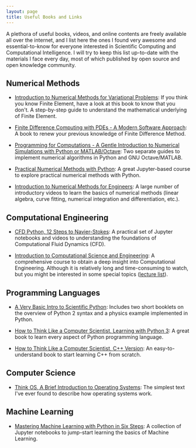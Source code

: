 ```yaml
---
layout: page
title: Useful Books and Links
---
```


A plethora of useful books, videos, and online contents are freely available all over the internet, and I list here the ones I found very awesome and essential-to-know for everyone interested in Scientific Computing and Computational Intelligence. I will try to keep this list up-to-date with the materials I face every day, most of which published by open source and open knowledge community.

## Numerical Methods

* [Introduction to Numerical Methods for Variational Problems](https://hplgit.github.io/fem-book/doc/web/index.html): If you think you know Finite Element, have a look at this book to know that you don't. A step-by-step guide to understand the mathematical underlying of Finite Element.

* [Finite Difference Computing with PDEs - A Modern Software Approach](https://hplgit.github.io/fdm-book/doc/web/index.html): A book to renew your previous knowledge of Finite Difference Method.

* [Programming for Computations - A Gentle Introduction to Numerical Simulations with Python or MATLAB/Octave](https://hplgit.github.io/prog4comp/index.html): Two separate guides to implement numerical algorithms in Python and GNU Octave/MATLAB.

* [Practical Numerical Methods with Python](https://github.com/numerical-mooc/numerical-mooc): A great Jupyter-based course to explore practical numerical methods with Python.

* [Introduction to Numerical Methods for Engineers](https://www.youtube.com/user/kvyi/playlists): A large number of introductory videos to learn the basics of numerical methods (linear algebra, curve fitting, numerical integration and differentiation, etc.).

## Computational Engineering

* [CFD Python, 12 Steps to Navier-Stokes](https://github.com/barbagroup/CFDPython): A practical set of Jupyter notebooks and videos to understanding the foundations of Computational Fluid Dynamics (CFD).

* [Introduction to Computational Science and Engineering](https://www.youtube.com/playlist?list=PLF706B428FB7BD52C): A comprehensive course to obtain a deep insight into Computational Engineering. Although it is relatively long and time-consuming to watch, but you might be interested in some special topics ([lecture list](https://ocw.mit.edu/courses/mathematics/18-085-computational-science-and-engineering-i-fall-2008/video-lectures/)).

## Programming Languages

* [A Very Basic Intro to Scientific Python](http://hplgit.github.io/bumpy/doc/web/index.html): Includes two short booklets on the overview of Python 2 syntax and a physics example implemented in Python. 

* [How to Think Like a Computer Scientist, Learning with Python 3](http://openbookproject.net/thinkcs/python/english3e): A great book to learn every aspect of Python programming language.

* [How to Think Like a Computer Scientist, C++ Version](http://greenteapress.com/thinkcpp/index.html): An easy-to-understand book to start learning C++ from scratch.

## Computer Science

* [Think OS, A Brief Introduction to Operating Systems](http://greenteapress.com/thinkos/): The simplest text I've ever found to describe how operating systems work.

## Machine Learning

* [Mastering Machine Learning with Python in Six Steps](https://github.com/mbarzegary/mastering-ml-w-python-in-six-steps): A collection of Jupyter notebooks to jump-start learning the basics of Machine Learning.

